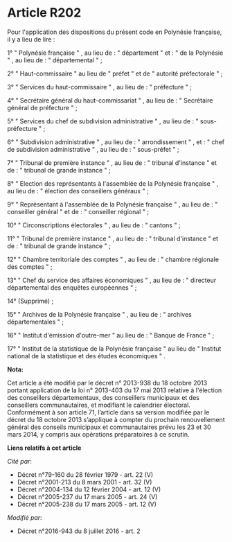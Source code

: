 # Article R202

Pour l'application des dispositions du présent code en Polynésie française, il y a lieu de lire :

1° " Polynésie française " , au lieu de :  " département "  et :  " de la Polynésie " , au lieu de :  " départemental "  ;

2°  " Haut-commissaire "  au lieu de  " préfet "  et de  " autorité préfectorale "  ;

3°  " Services du haut-commissaire " , au lieu de :  " préfecture "  ;

4°  " Secrétaire général du haut-commissariat " , au lieu de :  " Secrétaire général de préfecture "  ;

5°  " Services du chef de subdivision administrative " , au lieu de :  " sous-préfecture "  ;

6°  " Subdivision administrative " , au lieu de :  " arrondissement " , et :  " chef de subdivision administrative " , au
lieu de :  " sous-préfet "  ;

7°  " Tribunal de première instance " , au lieu de :  " tribunal d'instance "  et de :  " tribunal de grande instance "  ;

8°  " Election des représentants à l'assemblée de la Polynésie française " , au lieu de :  " élection des conseillers
généraux "  ;

9°  " Représentant à l'assemblée de la Polynésie française " , au lieu de :  " conseiller général "  et de :  " conseiller
régional "  ;

10°  " Circonscriptions électorales " , au lieu de :  " cantons "  ;

11°  " Tribunal de première instance " , au lieu de :  " tribunal d'instance "  et de :  " tribunal de grande instance "  ;

12°  " Chambre territoriale des comptes " , au lieu de :  " chambre régionale des comptes "  ;

13°  " Chef du service des affaires économiques " , au lieu de :  " directeur départemental des enquêtes européennes "  ;

14° (Supprimé) ;

15°  " Archives de la Polynésie française " , au lieu de :  " archives départementales "  ;

16°  " Institut d'émission d'outre-mer "  au lieu de :  " Banque de France "  ;

17°  " Institut de la statistique de la Polynésie française "  au lieu de  " Institut national de la statistique et des
études économiques " .

**Nota:**

Cet article a été modifié par le décret n° 2013-938 du 18 octobre 2013 portant application de la loi n° 2013-403 du 17 mai
2013 relative à l'élection des conseillers départementaux, des conseillers municipaux et des conseillers communautaires, et
modifiant le calendrier électoral. Conformément à son article 71, l’article dans sa version modifiée par le décret du 18
octobre 2013 s’applique à compter du prochain renouvellement général des conseils municipaux et communautaires prévu les 23
et 30 mars 2014, y compris aux opérations préparatoires à ce scrutin.

**Liens relatifs à cet article**

_Cité par_:

  - Décret n°79-160 du 28 février 1979 - art. 22 (V)
  - Décret n°2001-213 du 8 mars 2001 - art. 32 (V)
  - Décret n°2004-134 du 12 février 2004 - art. 12 (V)
  - Décret n°2005-237 du 17 mars 2005 - art. 24 (V)
  - Décret n°2005-238 du 17 mars 2005 - art. 12 (V)

_Modifié par_:

  - Décret n°2016-943 du 8 juillet 2016 - art. 2
